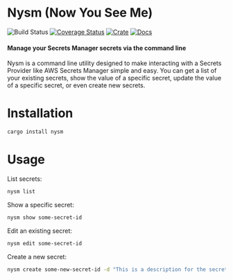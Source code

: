 # Nysm (Now You See Me)

![Build Status](https://github.com/endoze/nysm/actions/workflows/ci.yml/badge.svg?branch=master)
[![Coverage Status](https://coveralls.io/repos/github/endoze/nysm/badge.svg?branch=master)](https://coveralls.io/github/endoze/nysm?branch=master)
[![Crate](https://img.shields.io/crates/v/nysm.svg)](https://crates.io/crates/nysm)
[![Docs](https://docs.rs/nysm/badge.svg)](https://docs.rs/nysm)

#### Manage your Secrets Manager secrets via the command line

Nysm is a command line utility designed to make interacting with a Secrets
Provider like AWS Secrets Manager simple and easy. You can get a list of your
existing secrets, show the value of a specific secret, update the value of a
specific secret, or even create new secrets.

# Installation

```sh
cargo install nysm
```

# Usage

List secrets:

```sh
nysm list
```

Show a specific secret:

```sh
nysm show some-secret-id
```

Edit an existing secret:

```sh
nysm edit some-secret-id
```

Create a new secret:

```sh
nysm create some-new-secret-id -d "This is a description for the secret"
```
